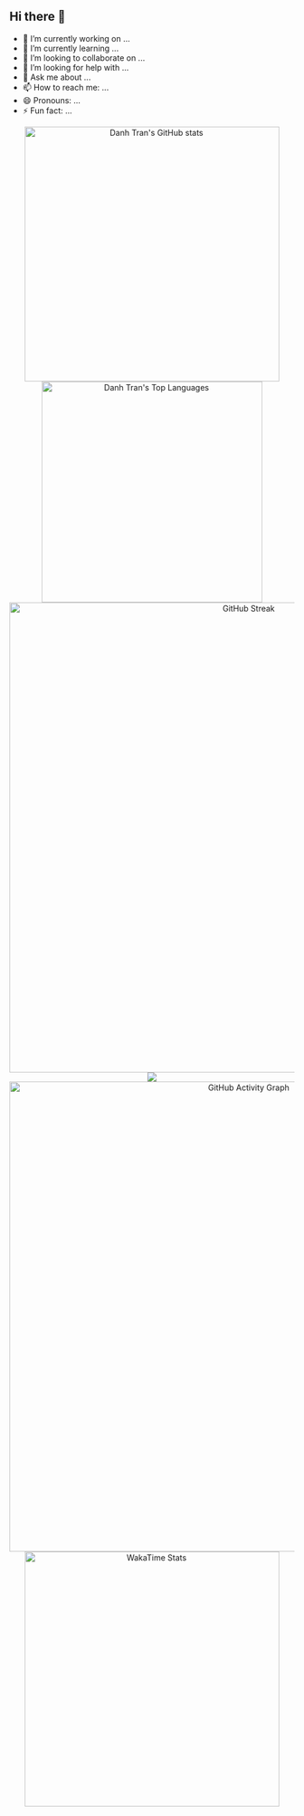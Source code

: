 ## Hi there 👋

- 🔭 I’m currently working on ...
- 🌱 I’m currently learning ...
- 👯 I’m looking to collaborate on ...
- 🤔 I’m looking for help with ...
- 💬 Ask me about ...
- 📫 How to reach me: ...
- 😄 Pronouns: ...
- ⚡ Fun fact: ...

<div align="center">
    <!-- Stats + Langs -->
  <a href="https://github.com/congdanh1608" style="display:inline-block;">
    <img
      width="450"
      src="https://github-readme-stats-eight-gamma-39.vercel.app/api?username=congdanh1608&show_icons=true&theme=tokyonight&count_private=true&card_width=400"
      alt="Danh Tran's GitHub stats"
    />
  </a>
  <a href="https://github.com/congdanh1608" style="display:inline-block;">
    <img
      width="390"
      src="https://github-readme-stats-eight-gamma-39.vercel.app/api/top-langs?username=congdanh1608&layout=compact&theme=tokyonight&count_private=true&card_width=400"
      alt="Danh Tran's Top Languages"
    />
  </a>

  <!-- Streak -->
  <br/>
  <a href="https://github.com/congdanh1608">
    <img width="830"
      src="https://github-readme-streak-stats.herokuapp.com?user=congdanh1608&theme=tokyonight&hide_border=false"
      alt="GitHub Streak" />
  </a>

  <!-- Trophies -->
  <br/>
  <a href="https://github.com/congdanh1608">
    <img
      src="https://github-profile-trophy.vercel.app/?username=congdanh1608&theme=tokyonight&no-frame=true&row=1&column=7"
      onerror="this.style.display='none'"
    />
  </a>
</a>

  <!-- graph -->
<a href="https://github.com/congdanh1608">
  <img
    width="830"
    src="https://github-readme-activity-graph.vercel.app/graph?username=congdanh1608&theme=tokyo-night&hide_border=true"
    alt="GitHub Activity Graph"
  />
</a>

<a href="https://github.com/congdanh1608">
    <img
      width="450"
      src="https://github-readme-stats-eight-gamma-39.vercel.app/api/wakatime?username=congdanh1608&theme=tokyonight"
      alt="WakaTime Stats"
    />
</a>

</div>
